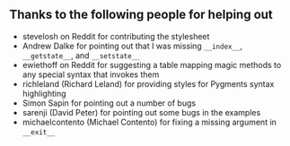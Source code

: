 ## Thanks to the following people for helping out ##

 - stevelosh on Reddit for contributing the stylesheet
 - Andrew Dalke for pointing out that I was missing `__index__`, `__getstate__`, and `__setstate__`
 - ewiethoff on Reddit for suggesting a table mapping magic methods to any special syntax that invokes them
 - richleland (Richard Leland) for providing styles for Pygments syntax highlighting
 - Simon Sapin for pointing out a number of bugs
 - sarenji (David Peter) for pointing out some bugs in the examples
 - michaelcontento (Michael Contento) for fixing a missing argument in `__exit__`
